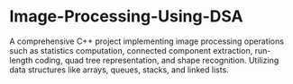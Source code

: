 # Image-Processing-Using-DSA
A comprehensive C++ project implementing image processing operations such as statistics computation, connected component extraction, run-length coding, quad tree representation, and shape recognition. Utilizing data structures like arrays, queues, stacks, and linked lists.
